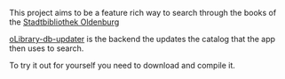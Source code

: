 This project aims to be a feature rich way to search through the books of the [Stadtbibliothek Oldenburg](https://www.stadtbibliothek.oldenburg.de)

[oLibrary-db-updater](https://github.com/Sajeg/olibrary-db-updater/) is the backend the updates the catalog that the app then uses to search.

To try it out for yourself you need to download and compile it.
